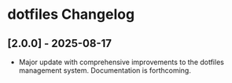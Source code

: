 # dotfiles Changelog

## [2.0.0] - 2025-08-17

- Major update with comprehensive improvements to the dotfiles management system. Documentation is forthcoming.

